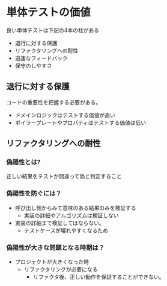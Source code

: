 # 単体テストの価値

良い単体テストは下記の4本の柱がある
- 退行に対する保護
- リファクタリングへの耐性
- 迅速なフィードバック
- 保守のしやすさ

## 退行に対する保護
コードの重要性を把握する必要がある。
- ドメインロジックはテストする価値が高い
- ボイラープレートやプロパティはテストする価値は低い

## リファクタリングへの耐性
### 偽陽性とは?
正しい結果をテストが間違って偽と判定すること

### 偽陽性を防ぐには？
- 呼び出し側からみて意味のある結果のみを検証する
  - 実装の詳細やアルゴリズムは検証しない
- 実装の詳細まで検証してはならない。
  - テストケースが壊れやすくなるため

### 偽陽性が大きな問題となる時期は？
- プロジェクトが大きくなった時
  - リファクタリングが必要になる
    - リファクタ後、正しい動作を保証することができない。

